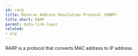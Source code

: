 ```yaml
---
id: rarp
title: Reverse Address Resolution Protocol (RARP)
title_short: RARP
parent: data-link-layer
related:
- arp
---
```


RARP is a protocol that converts MAC address to IP address.
